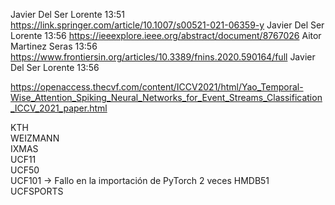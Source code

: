 Javier Del Ser Lorente
13:51
https://link.springer.com/article/10.1007/s00521-021-06359-y
Javier Del Ser Lorente
13:56
https://ieeexplore.ieee.org/abstract/document/8767026
Aitor Martinez Seras
13:56
https://www.frontiersin.org/articles/10.3389/fnins.2020.590164/full
Javier Del Ser Lorente
13:56

https://openaccess.thecvf.com/content/ICCV2021/html/Yao_Temporal-Wise_Attention_Spiking_Neural_Networks_for_Event_Streams_Classification_ICCV_2021_paper.html



KTH 		
WEIZMANN	
IXMAS 		
UCF11 		
UCF50 		
UCF101 		-> Fallo en la importación de PyTorch 2 veces
HMDB51 		
UCFSPORTS 	


